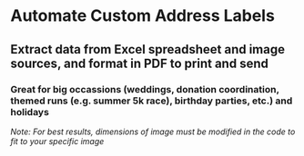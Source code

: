 # **Automate Custom Address Labels**

## Extract data from Excel spreadsheet and image sources, and format in PDF to print and send

### Great for big occassions (weddings, donation coordination, themed runs (e.g. summer 5k race), birthday parties, etc.) and holidays

_Note: For best results, dimensions of image must be modified in the code to fit to your specific image_
